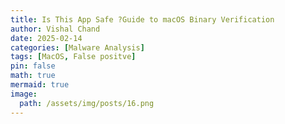 ```yaml
---
title: Is This App Safe ?Guide to macOS Binary Verification
author: Vishal Chand
date: 2025-02-14
categories: [Malware Analysis]
tags: [MacOS, False positve]
pin: false
math: true
mermaid: true
image:
  path: /assets/img/posts/16.png
---
```

